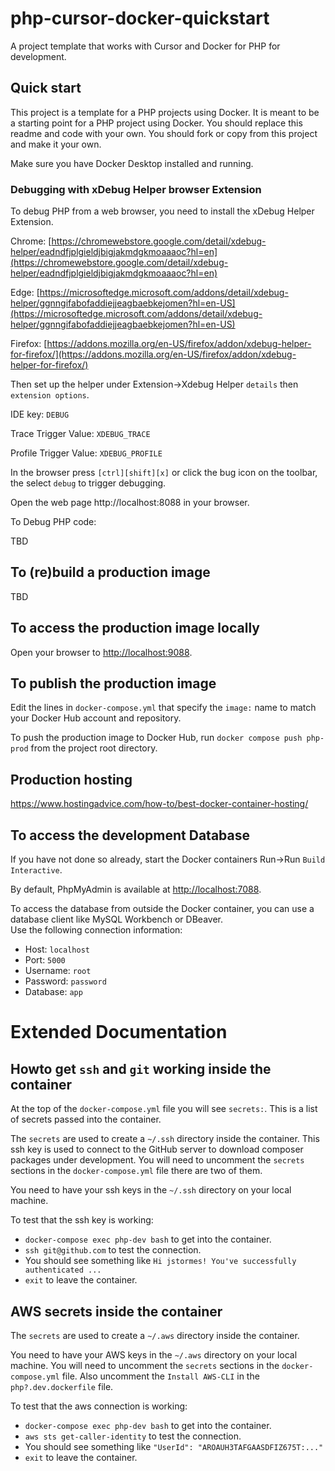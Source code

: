 # php-cursor-docker-quickstart

A project template that works with Cursor and Docker for PHP for 
development.

## Quick start

This project is a template for a PHP projects using Docker. 
It is meant to be a starting point for a PHP project using Docker.
You should replace this readme and code with your own.
You should fork or copy from this project and make it your own.

Make sure you have Docker Desktop installed and running.

### Debugging with xDebug Helper browser Extension

To debug PHP from a web browser, you need to install the xDebug Helper
Extension.

Chrome:
[https://chromewebstore.google.com/detail/xdebug-helper/eadndfjplgieldjbigjakmdgkmoaaaoc?hl=en](https://chromewebstore.google.com/detail/xdebug-helper/eadndfjplgieldjbigjakmdgkmoaaaoc?hl=en)

Edge:
[https://microsoftedge.microsoft.com/addons/detail/xdebug-helper/ggnngifabofaddiejjeagbaebkejomen?hl=en-US](https://microsoftedge.microsoft.com/addons/detail/xdebug-helper/ggnngifabofaddiejjeagbaebkejomen?hl=en-US)

Firefox:
[https://addons.mozilla.org/en-US/firefox/addon/xdebug-helper-for-firefox/](https://addons.mozilla.org/en-US/firefox/addon/xdebug-helper-for-firefox/)

Then set up the helper under Extension->Xdebug Helper `details` then `extension options`.

IDE key: `DEBUG`

Trace Trigger Value: `XDEBUG_TRACE`

Profile Trigger Value: `XDEBUG_PROFILE`

In the browser press `[ctrl][shift][x]` or click the bug icon on the toolbar, the select `debug` to trigger debugging.


Open the web page http://localhost:8088 in your browser.

To Debug PHP code:

TBD

## To (re)build a production image

TBD

## To access the production image locally

Open your browser to [http://localhost:9088](http://localhost:9088/).

## To publish the production image

Edit the lines in `docker-compose.yml` that specify the `image:` name to
match your Docker Hub account and repository.

To push the production image to Docker Hub, run 
`docker compose push php-prod` from the project root directory.

## Production hosting

https://www.hostingadvice.com/how-to/best-docker-container-hosting/


## To access the development Database

If you have not done so already, start the Docker containers Run->Run `Build Interactive`.

By default, PhpMyAdmin is available at
[http://localhost:7088](http://localhost:7088/).

To access the database from outside the Docker container, you can use
a database client like MySQL Workbench or DBeaver.  
Use the following connection information:

- Host: `localhost`
- Port: `5000`
- Username: `root`
- Password: `password`
- Database: `app`

# Extended Documentation

## Howto get `ssh` and `git` working inside the container

At the top of the `docker-compose.yml` file you will see `secrets:`.
This is a list of secrets passed into the container.

The `secrets` are used to create a `~/.ssh` directory inside the container.
This ssh key is used to connect to the GitHub server to download composer packages
under development. You will need to uncomment the `secrets` sections in the 
`docker-compose.yml` file there are two of them.

You need to have your ssh keys in the `~/.ssh` directory on your local machine.

To test that the ssh key is working:

* `docker-compose exec php-dev bash` to get into the container.
* `ssh git@github.com` to test the connection.
* You should see something like `Hi jstormes! You've successfully authenticated ...`
* `exit` to leave the container.

## AWS secrets inside the container

The `secrets` are used to create a `~/.aws` directory inside the container.

You need to have your AWS keys in the `~/.aws` directory on your local machine.
You will need to uncomment the `secrets` sections in the `docker-compose.yml` file.
Also uncomment the `Install AWS-CLI` in the `php?.dev.dockerfile` file.

To test that the aws connection is working:

* `docker-compose exec php-dev bash` to get into the container.
* `aws sts get-caller-identity` to test the connection.
* You should see something like ` "UserId": "AROAUH3TAFGAASDFIZ675T:..." `
* `exit` to leave the container.

